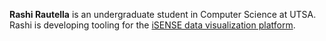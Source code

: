 **Rashi Rautella** is an undergraduate student in Computer Science at
  UTSA. Rashi is developing tooling for the [iSENSE data visualization
  platform](https://isenseproject.org).



